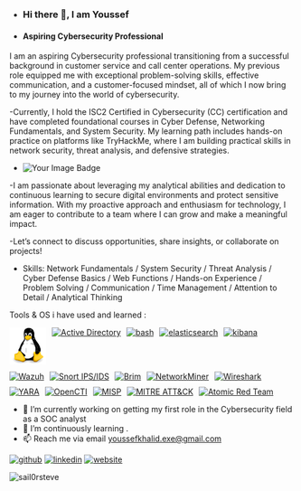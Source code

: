 - ### Hi there 👋, I am Youssef
- #### Aspiring Cybersecurity Professional
I am an aspiring Cybersecurity professional transitioning from a successful background in customer service and call center operations. My previous role equipped me with exceptional problem-solving skills, effective communication, and a customer-focused mindset, all of which I now bring to my journey into the world of cybersecurity.

-Currently, I hold the ISC2 Certified in Cybersecurity (CC) certification and have completed foundational courses in Cyber Defense, Networking Fundamentals, and System Security. My learning path includes hands-on practice on platforms like TryHackMe, where I am building practical skills in network security, threat analysis, and defensive strategies.

- <img src="https://tryhackme-badges.s3.amazonaws.com/Sail0rSteve.png" alt="Your Image Badge" />


-I am passionate about leveraging my analytical abilities and dedication to continuous learning to secure digital environments and protect sensitive information. With my proactive approach and enthusiasm for technology, I am eager to contribute to a team where I can grow and make a meaningful impact.

-Let’s connect to discuss opportunities, share insights, or collaborate on projects!

- Skills: Network Fundamentals /  System Security / Threat Analysis / Cyber Defense Basics /  Web Functions /  Hands-on Experience / Problem Solving  / Communication /  Time Management / Attention to Detail / Analytical Thinking

Tools & OS i have used and learned : 

<div style="display: flex; flex-wrap: wrap; justify-content: flex-start; gap: 10px;">
    <a href="https://www.linux.org/" target="_blank" rel="noreferrer">
        <img src="https://raw.githubusercontent.com/devicons/devicon/master/icons/linux/linux-original.svg" alt="linux" width="65" height="65"/>
    </a>
    <a href="https://learn.microsoft.com/en-us/windows-server/identity/ad-ds/get-started/virtual-dc/active-directory-domain-services-overview" target="_blank" rel="noreferrer">
        <img src="https://www.freeiconspng.com/thumbs/active-directory-icon-png/active-directory-icon-png-3.png" alt="Active Directory" width="65" height="65"/>
    </a>
    <a href="https://www.gnu.org/software/bash/" target="_blank" rel="noreferrer">
        <img src="https://www.vectorlogo.zone/logos/gnu_bash/gnu_bash-icon.svg" alt="bash" width="65" height="65"/>
    </a>
    <a href="https://www.elastic.co" target="_blank" rel="noreferrer">
        <img src="https://www.vectorlogo.zone/logos/elastic/elastic-icon.svg" alt="elasticsearch" width="65" height="65"/>
    </a>
    <a href="https://www.elastic.co/kibana" target="_blank" rel="noreferrer">
        <img src="https://www.vectorlogo.zone/logos/elasticco_kibana/elasticco_kibana-icon.svg" alt="kibana" width="65" height="65"/>
    </a>
    <a href="https://www.wazuh.com/" target="_blank" rel="noreferrer">
        <img src="https://encrypted-tbn0.gstatic.com/images?q=tbn:ANd9GcQJ5FyVTl89iPc8pjWhP3RbmNF70psiRrK3JQ&s" alt="Wazuh" width="65" height="65"/>
    </a>
    <a href="https://www.snort.org/" target="_blank" rel="noreferrer">
        <img src="https://www.vectorlogo.zone/logos/snort/snort-icon.svg" alt="Snort IPS/IDS" width="65" height="65"/>
    </a>
    <a href="https://www.brimdata.io/" target="_blank" rel="noreferrer">
        <img src="https://archive.org/download/github.com-brimsec-brim_-_2020-04-08_00-29-12/cover.jpg" alt="Brim" width="65" height="65"/>
    </a>
    <a href="https://www.netresec.com/" target="_blank" rel="noreferrer">
        <img src="https://www.netresec.com/images/NetworkMiner_logo_200x200.png" alt="NetworkMiner" width="65" height="65"/>
    </a>
    <a href="https://www.wireshark.org/" target="_blank" rel="noreferrer">
        <img src="https://www.vectorlogo.zone/logos/wireshark/wireshark-icon.svg" alt="Wireshark" width="65" height="65"/>
    </a>
    <a href="https://www.yara.com/" target="_blank" rel="noreferrer">
        <img src="https://miro.medium.com/v2/resize:fit:1200/0*sFqdKE7OTLWg8IlT.png" alt="YARA" width="65" height="65"/>
    </a>
    <a href="https://www.opencti.io/" target="_blank" rel="noreferrer">
        <img src="https://blog.agood.cloud/img/common/opencti.png" alt="OpenCTI" width="65" height="65"/>
    </a>
    <a href="https://www.misp-project.org/" target="_blank" rel="noreferrer">
        <img src="https://upload.wikimedia.org/wikipedia/commons/9/91/Misp-logo.png" alt="MISP" width="65" height="65"/>
    </a>
    <a href="https://attack.mitre.org/" target="_blank" rel="noreferrer">
        <img src="https://www.acalvio.com/wp-content/uploads/2019/08/mitrefeatureimg3.jpg" alt="MITRE ATT&CK" width="75" height="60"/>
    </a>
    <a href="https://atomicredteam.io/" target="_blank" rel="noreferrer">
        <img src="https://avatars.githubusercontent.com/u/6877001?v=4" alt="Atomic Red Team" width="65" height="65"/>
    </a>
</div>


- 🔭 I’m currently working on getting my first role in the Cybersecurity field as a SOC analyst 
- 🌱 I’m continuously learning . 
- 📫 Reach me via email youssefkhalid.exe@gmail.com 

[<img src='https://cdn.jsdelivr.net/npm/simple-icons@3.0.1/icons/github.svg' alt='github' height='40'>](https://github.com/Sail0rSteve)  [<img src='https://cdn.jsdelivr.net/npm/simple-icons@3.0.1/icons/linkedin.svg' alt='linkedin' height='40'>](https://www.linkedin.com/in/youssefkhalid/)  [<img src='https://cdn.jsdelivr.net/npm/simple-icons@3.0.1/icons/icloud.svg' alt='website' height='40'>](https://tryhackme.com/r/p/Sail0rSteve)  







<p align="left"> <img src="https://komarev.com/ghpvc/?username=sail0rsteve&label=Profile%20views&color=012798&style=flat" alt="sail0rsteve" /> </p>
